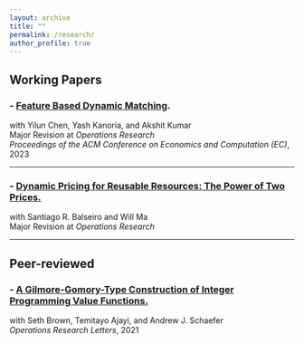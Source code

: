 ```yaml
---
layout: archive
title: ""
permalink: /research/
author_profile: true
---
```



## Working Papers

### - [Feature Based Dynamic Matching](https://papers.ssrn.com/sol3/papers.cfm?abstract_id=4451799). 
with Yilun Chen, Yash Kanoria, and Akshit Kumar  
Major Revision at *Operations Research*  
*Proceedings of the ACM Conference on Economics and Computation (EC)*, 2023  


---

### - [Dynamic Pricing for Reusable Resources: The Power of Two Prices.](https://arxiv.org/abs/2308.13822)
with Santiago R. Balseiro and Will Ma  
Major Revision at *Operations Research*  

---

## Peer-reviewed 

### - [A Gilmore-Gomory-Type Construction of Integer Programming Value Functions.](https://www.sciencedirect.com/science/article/pii/S0167637721000602)
with Seth Brown, Temitayo Ajayi, and Andrew J. Schaefer  
*Operations Research Letters*, 2021  
